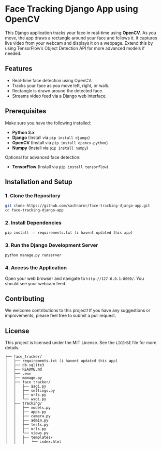 # Face Tracking Django App using OpenCV

This Django application tracks your face in real-time using **OpenCV**. As you move, the app draws a rectangle around your face and follows it. It captures live video from your webcam and displays it on a webpage. Extend this by using TensorFlow’s Object Detection API for more advanced models if needed.

## Features
- Real-time face detection using OpenCV.
- Tracks your face as you move left, right, or walk.
- Rectangle is drawn around the detected face.
- Streams video feed via a Django web interface.

## Prerequisites

Make sure you have the following installed:
- **Python 3.x**
- **Django** (Install via `pip install django`)
- **OpenCV** (Install via `pip install opencv-python`)
- **Numpy** (Install via `pip install numpy`)

Optional for advanced face detection:
- **TensorFlow** (Install via `pip install tensorflow`)

## Installation and Setup

### 1. Clone the Repository

```bash
git clone https://github.com/sachnaror/face-tracking-django-app.git
cd face-tracking-django-app
```

### 2. Install Dependencies

```bash
pip install -r requirements.txt (i havent updated this app)
```

### 3. Run the Django Development Server

```bash
python manage.py runserver
```

### 4. Access the Application

Open your web browser and navigate to `http://127.0.0.1:8000/`. You should see your webcam feed.

## Contributing

We welcome contributions to this project! If you have any suggestions or improvements, please feel free to submit a pull request.

## License

This project is licensed under the MIT License. See the `LICENSE` file for more details.


```
├── face_tracker/
│   ├── requirements.txt (i havent updated this app)
│   ├── db.sqlite3
│   ├── README.md
│   ├── .env
│   ├── manage.py
│   ├── face_tracker/
│   │   ├── asgi.py
│   │   ├── settings.py
│   │   ├── urls.py
│   │   └── wsgi.py
│   ├── tracking/
│   │   ├── models.py
│   │   ├── apps.py
│   │   ├── camera.py
│   │   ├── admin.py
│   │   ├── tests.py
│   │   ├── urls.py
│   │   └── views.py
│   │   ├── templates/
│   │   │   └── index.html

